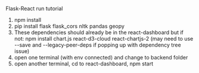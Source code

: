 Flask-React run tutorial
1. npm install
2. pip install flask flask_cors nltk pandas geopy
2. These dependencies should already be in the react-dashboard but if not:
	npm install chart.js react-d3-cloud react-chartjs-2 (may need to use --save and --legacy-peer-deps if popping up with dependency tree issue)
3. open one terminal (with env connected) and change to backend folder
4. open another terminal, cd to react-dashboard, npm start
